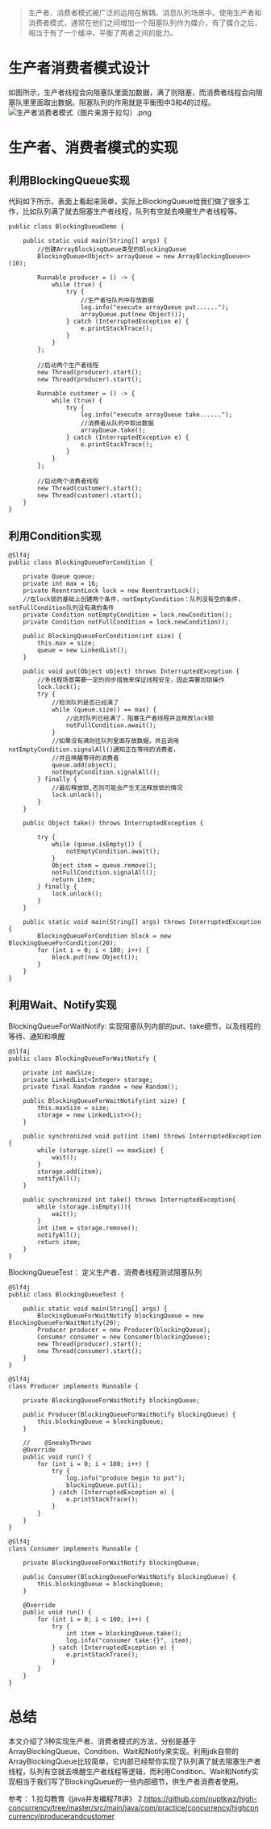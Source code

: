 >生产者、消费者模式被广泛的运用在解耦、消息队列场景中。使用生产者和消费者模式，通常在他们之间增加一个阻塞队列作为媒介，有了媒介之后，相当于有了一个缓冲，平衡了两者之间的能力。

# 生产者消费者模式设计
如图所示，生产者线程会向阻塞队里面加数据，满了则阻塞，而消费者线程会向阻塞队里里面取出数据。阻塞队列的作用就是平衡图中3和4的过程。
![生产者消费者模式（图片来源于拉勾）.png](https://upload-images.jianshu.io/upload_images/9905084-6740a4732e015e56.png?imageMogr2/auto-orient/strip%7CimageView2/2/w/1240)

# 生产者、消费者模式的实现
## 利用BlockingQueue实现
代码如下所示，表面上看起来简单，实际上BlockingQueue给我们做了很多工作，比如队列满了就去阻塞生产者线程，队列有空就去唤醒生产者线程等。
```
public class BlockingQueueDemo {

    public static void main(String[] args) {
        //创建ArrayBlockingQueue类型的BlockingQueue
        BlockingQueue<Object> arrayQueue = new ArrayBlockingQueue<>(10);

        Runnable producer = () -> {
            while (true) {
                try {
                    //生产者往队列中存放数据
                    log.info("execute arrayQueue put......");
                    arrayQueue.put(new Object());
                } catch (InterruptedException e) {
                    e.printStackTrace();
                }
            }
        };

        //启动两个生产者线程
        new Thread(producer).start();
        new Thread(producer).start();

        Runnable customer = () -> {
            while (true) {
                try {
                    log.info("execute arrayQueue take......");
                    //消费者从队列中取出数据
                    arrayQueue.take();
                } catch (InterruptedException e) {
                    e.printStackTrace();
                }
            }
        };

        //启动两个消费者线程
        new Thread(customer).start();
        new Thread(customer).start();
    }
}
```
## 利用Condition实现
```
@Slf4j
public class BlockingQueueForCondition {

    private Queue queue;
    private int max = 16;
    private ReentrantLock lock = new ReentrantLock();
    //在lock锁的基础上创建两个条件，notEmptyCondition：队列没有空的条件，notFullCondition队列没有满的条件
    private Condition notEmptyCondition = lock.newCondition();
    private Condition notFullCondition = lock.newCondition();

    public BlockingQueueForCondition(int size) {
        this.max = size;
        queue = new LinkedList();
    }

    public void put(Object object) throws InterruptedException {
        //多线程场景需要一定的同步措施来保证线程安全，因此需要加锁操作
        lock.lock();
        try {
            //检测队列是否已经满了
            while (queue.size() == max) {
                //此时队列已经满了，阻塞生产者线程并且释放lock锁
                notFullCondition.await();
            }
            //如果没有满则往队列里面存放数据，并且调用notEmptyCondition.signalAll()通知正在等待的消费者，
            //并且唤醒等待的消费者
            queue.add(object);
            notEmptyCondition.signalAll();
        } finally {
            //最后释放锁,否则可能会产生无法释放锁的情况
            lock.unlock();
        }
    }

    public Object take() throws InterruptedException {

        try {
            while (queue.isEmpty()) {
                notEmptyCondition.await();
            }
            Object item = queue.remove();
            notFullCondition.signalAll();
            return item;
        } finally {
            lock.unlock();
        }
    }

    public static void main(String[] args) throws InterruptedException {
        BlockingQueueForCondition block = new BlockingQueueForCondition(20);
        for (int i = 0; i < 100; i++) {
            block.put(new Object());
        }
    }
}
```
## 利用Wait、Notify实现
BlockingQueueForWaitNotify: 实现阻塞队列内部的put、take细节，以及线程的等待、通知和唤醒
```
@Slf4j
public class BlockingQueueForWaitNotify {

    private int maxSize;
    private LinkedList<Integer> storage;
    private final Random random = new Random();

    public BlockingQueueForWaitNotify(int size) {
        this.maxSize = size;
        storage = new LinkedList<>();
    }

    public synchronized void put(int item) throws InterruptedException {
        while (storage.size() == maxSize) {
            wait();
        }
        storage.add(item);
        notifyAll();
    }

    public synchronized int take() throws InterruptedException{
        while (storage.isEmpty()){
            wait();
        }
        int item = storage.remove();
        notifyAll();
        return item;
    }
}
```
BlockingQueueTest： 定义生产者、消费者线程测试阻塞队列
```
@Slf4j
public class BlockingQueueTest {

    public static void main(String[] args) {
        BlockingQueueForWaitNotify blockingQueue = new BlockingQueueForWaitNotify(20);
        Producer producer = new Producer(blockingQueue);
        Consumer consumer = new Consumer(blockingQueue);
        new Thread(producer).start();
        new Thread(consumer).start();
    }
}

@Slf4j
class Producer implements Runnable {

    private BlockingQueueForWaitNotify blockingQueue;

    public Producer(BlockingQueueForWaitNotify blockingQueue) {
        this.blockingQueue = blockingQueue;
    }

    //    @SneakyThrows
    @Override
    public void run() {
        for (int i = 0; i < 100; i++) {
            try {
                log.info("produce begin to put");
                blockingQueue.put(i);
            } catch (InterruptedException e) {
                e.printStackTrace();
            }
        }
    }
}

@Slf4j
class Consumer implements Runnable {

    private BlockingQueueForWaitNotify blockingQueue;

    public Consumer(BlockingQueueForWaitNotify blockingQueue) {
        this.blockingQueue = blockingQueue;
    }

    @Override
    public void run() {
        for (int i = 0; i < 100; i++) {
            try {
                int item = blockingQueue.take();
                log.info("consumer take:{}", item);
            } catch (InterruptedException e) {
                e.printStackTrace();
            }
        }
    }
}
```
# 总结
本文介绍了3种实现生产者、消费者模式的方法，分别是基于ArrayBlockingQueue、Condition、Wait和Notify来实现。利用jdk自带的ArrayBlockingQueue比较简单，它内部已经帮你实现了队列满了就去阻塞生产者线程，队列有空就去唤醒生产者线程等逻辑，而利用Condition、Wait和Notify实现相当于我们写了BlockingQueue的一些内部细节，供生产者消费者使用。

参考：
1.拉勾教育《java并发编程78讲》
2.https://github.com/nuptkwz/high-concurrency/tree/master/src/main/java/com/practice/concurrency/highconcurrency/producerandcustomer














